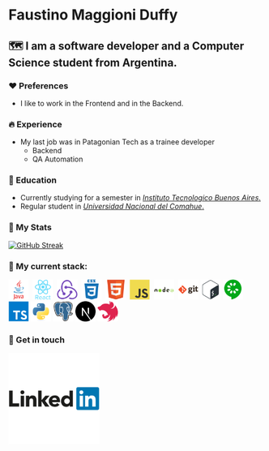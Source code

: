 # Faustino Maggioni Duffy 
## 🗺️ I am a software developer and a Computer Science student from Argentina.
### ❤️ Preferences
  * I like to work in the Frontend and in the Backend.
### 🔥 Experience
 * My last job was in Patagonian Tech as a trainee developer
   * Backend
   * QA Automation
### 📜 Education
  * Currently studying for a semester in <a href="https://www.itba.edu.ar/"> *Instituto Tecnologico Buenos Aires*. </a>
  * Regular student in <a href="https://www.uncoma.edu.ar"> *Universidad Nacional del Comahue*. </a>
### 🍉 My Stats
[![GitHub Streak](http://github-readme-streak-stats.herokuapp.com?user=maggioniduffy&theme=dark&background=000000)](https://git.io/streak-stats)
### 🔭 My current stack:
<div>
  <img src="https://github.com/devicons/devicon/blob/master/icons/java/java-original-wordmark.svg" title="Java" alt="Java" width="40" height="40"/>&nbsp;
  <img src="https://github.com/devicons/devicon/blob/master/icons/react/react-original-wordmark.svg" title="React" alt="React" width="40" height="40"/>&nbsp;
  <img src="https://github.com/devicons/devicon/blob/master/icons/redux/redux-original.svg" title="Redux" alt="Redux " width="40" height="40"/>&nbsp;
  <img src="https://github.com/devicons/devicon/blob/master/icons/css3/css3-plain-wordmark.svg"  title="CSS3" alt="CSS" width="40" height="40"/>&nbsp;
  <img src="https://github.com/devicons/devicon/blob/master/icons/html5/html5-original.svg" title="HTML5" alt="HTML" width="40" height="40"/>&nbsp;
  <img src="https://github.com/devicons/devicon/blob/master/icons/javascript/javascript-original.svg" title="JavaScript" alt="JavaScript" width="40" height="40"/>&nbsp;
  <img src="https://github.com/devicons/devicon/blob/master/icons/nodejs/nodejs-original-wordmark.svg" title="NodeJS" alt="NodeJS" width="40" height="40"/>&nbsp;
  <img src="https://github.com/devicons/devicon/blob/master/icons/git/git-original-wordmark.svg" title="Git" **alt="Git" width="40" height="40"/>
  <img src="https://github.com/devicons/devicon/blob/master/icons/bash/bash-original.svg" title="Bash" **alt="Bash" width="40" height="40"/>
 <img src="https://github.com/devicons/devicon/blob/master/icons/cucumber/cucumber-plain.svg" title="Cucumber" **alt="Cucumber" width="40" height="40"/>
  <img src="https://github.com/devicons/devicon/blob/master/icons/typescript/typescript-original.svg" title="TS" **alt="TS" width="40" height="40"/>
   <img src="https://github.com/devicons/devicon/blob/master/icons/python/python-original.svg" title="Python" **alt="Python" width="40" height="40"/>
  <img src="https://github.com/devicons/devicon/blob/master/icons/postgresql/postgresql-original.svg" title="Postgres" **alt="Postgres" width="40" height="40"/>
 <img src="https://github.com/devicons/devicon/blob/master/icons/nextjs/nextjs-original.svg" title="NextJS" **alt="NextJS" width="40" height="40"/>
  <img src="https://github.com/devicons/devicon/blob/master/icons/nestjs/nestjs-plain.svg" title="NestJS" **alt="NestJS" width="40" height="40"/>
</div>

<h3> 🤙 Get in touch </h3>
<div>
 <a href="https://linkedin.com/in/maggioniduffy"> 
  <img src="https://github.com/devicons/devicon/blob/master/icons/linkedin/linkedin-original-wordmark.svg" title="Linkedin" **alt="Linkedin" width="180" height="auto"/>
 </a>
</div>
